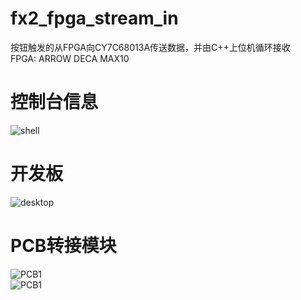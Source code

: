 # fx2_fpga_stream_in
按钮触发的从FPGA向CY7C68013A传送数据，并由C++上位机循环接收  
FPGA: ARROW DECA MAX10 
# 控制台信息  
![shell](https://github.com/TerayTech/fx2_fpga_stream_in/blob/main/SHELL.png)  
# 开发板  
![desktop](https://github.com/TerayTech/fx2_fpga_stream_in/blob/main/desktop.png)  
# PCB转接模块  
![PCB1](https://github.com/TerayTech/fx2_fpga_stream_in/blob/main/PCB1.png)  
![PCB1](https://github.com/TerayTech/fx2_fpga_stream_in/blob/main/PCB2.png)  
